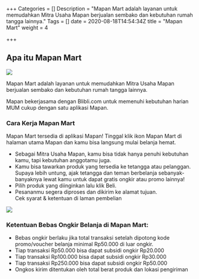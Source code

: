 +++
Categories = []
Description = "Mapan Mart adalah layanan untuk memudahkan Mitra Usaha Mapan berjualan sembako dan kebutuhan rumah tangga lainnya."
Tags = []
date = 2020-08-18T14:54:34Z
title = "Mapan Mart"
weight = 4

+++
## Apa itu Mapan Mart

![](/images/mailer-mapanmart-page-1.png)

Mapan Mart adalah layanan untuk memudahkan Mitra Usaha Mapan berjualan sembako dan kebutuhan rumah tangga lainnya.

Mapan bekerjasama dengan Blibli.com untuk memenuhi kebutuhan harian MUM cukup dengan satu aplikasi Mapan.

### Cara Kerja Mapan Mart

Mapan Mart tersedia di aplikasi Mapan! Tinggal klik ikon Mapan Mart di halaman utama Mapan dan kamu bisa langsung mulai belanja hemat.

* Sebagai Mitra Usaha Mapan, kamu bisa tidak hanya penuhi kebutuhan kamu, tapi kebutuhan anggotamu juga.
* Kamu bisa tawarkan produk yang tersedia ke tetangga atau pelanggan. Supaya lebih untung, ajak tetangga dan teman berbelanja sebanyak-banyaknya lewat kamu untuk dapat gratis ongkir atau promo lainnya!
* Pilih produk yang diinginkan lalu klik Beli.
* Pesananmu segera diproses dan dikirim ke alamat tujuan.  
  Cek syarat & ketentuan di laman pembelian

![](/images/e-booklet-mapan-mart-02.jpg)

### Ketentuan Bebas Ongkir Belanja di Mapan Mart:

* Bebas ongkir berlaku jika total transaksi setelah dipotong kode promo/voucher belanja minimal Rp50.000 di luar ongkir.
* Tiap transaksi Rp50.000 bisa dapat subsidi ongkir Rp20.000
* Tiap transaksi Rp100.000 bisa dapat subsidi ongkir Rp30.000
* Tiap transaksi Rp250.000 bisa dapat subsidi ongkir Rp50.000
* Ongkos kirim ditentukan oleh total berat produk dan lokasi pengiriman